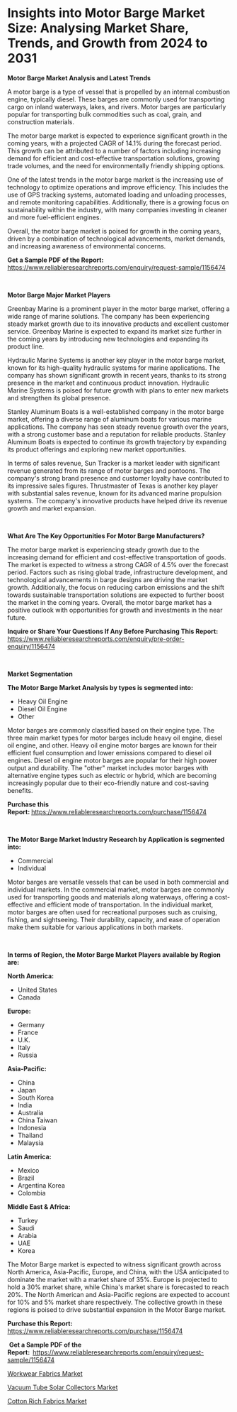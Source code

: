 <p><h1>Insights into Motor Barge Market Size: Analysing Market Share, Trends, and Growth from 2024 to 2031</h1></p><p><strong>Motor Barge Market Analysis and Latest Trends</strong></p>
<p><p>A motor barge is a type of vessel that is propelled by an internal combustion engine, typically diesel. These barges are commonly used for transporting cargo on inland waterways, lakes, and rivers. Motor barges are particularly popular for transporting bulk commodities such as coal, grain, and construction materials.</p><p>The motor barge market is expected to experience significant growth in the coming years, with a projected CAGR of 14.1% during the forecast period. This growth can be attributed to a number of factors including increasing demand for efficient and cost-effective transportation solutions, growing trade volumes, and the need for environmentally friendly shipping options.</p><p>One of the latest trends in the motor barge market is the increasing use of technology to optimize operations and improve efficiency. This includes the use of GPS tracking systems, automated loading and unloading processes, and remote monitoring capabilities. Additionally, there is a growing focus on sustainability within the industry, with many companies investing in cleaner and more fuel-efficient engines.</p><p>Overall, the motor barge market is poised for growth in the coming years, driven by a combination of technological advancements, market demands, and increasing awareness of environmental concerns.</p></p>
<p><strong>Get a Sample PDF of the Report:&nbsp;</strong> <a href="https://www.reliableresearchreports.com/enquiry/request-sample/1156474">https://www.reliableresearchreports.com/enquiry/request-sample/1156474</a></p>
<p>&nbsp;</p>
<p><strong>Motor Barge Major Market Players</strong></p>
<p><p>Greenbay Marine is a prominent player in the motor barge market, offering a wide range of marine solutions. The company has been experiencing steady market growth due to its innovative products and excellent customer service. Greenbay Marine is expected to expand its market size further in the coming years by introducing new technologies and expanding its product line.</p><p>Hydraulic Marine Systems is another key player in the motor barge market, known for its high-quality hydraulic systems for marine applications. The company has shown significant growth in recent years, thanks to its strong presence in the market and continuous product innovation. Hydraulic Marine Systems is poised for future growth with plans to enter new markets and strengthen its global presence.</p><p>Stanley Aluminum Boats is a well-established company in the motor barge market, offering a diverse range of aluminum boats for various marine applications. The company has seen steady revenue growth over the years, with a strong customer base and a reputation for reliable products. Stanley Aluminum Boats is expected to continue its growth trajectory by expanding its product offerings and exploring new market opportunities.</p><p>In terms of sales revenue, Sun Tracker is a market leader with significant revenue generated from its range of motor barges and pontoons. The company's strong brand presence and customer loyalty have contributed to its impressive sales figures. Thrustmaster of Texas is another key player with substantial sales revenue, known for its advanced marine propulsion systems. The company's innovative products have helped drive its revenue growth and market expansion.</p></p>
<p>&nbsp;</p>
<p><strong>What Are The Key Opportunities For Motor Barge Manufacturers?</strong></p>
<p><p>The motor barge market is experiencing steady growth due to the increasing demand for efficient and cost-effective transportation of goods. The market is expected to witness a strong CAGR of 4.5% over the forecast period. Factors such as rising global trade, infrastructure development, and technological advancements in barge designs are driving the market growth. Additionally, the focus on reducing carbon emissions and the shift towards sustainable transportation solutions are expected to further boost the market in the coming years. Overall, the motor barge market has a positive outlook with opportunities for growth and investments in the near future.</p></p>
<p><strong>Inquire or Share Your Questions If Any Before Purchasing This Report:</strong> <a href="https://www.reliableresearchreports.com/enquiry/pre-order-enquiry/1156474">https://www.reliableresearchreports.com/enquiry/pre-order-enquiry/1156474</a></p>
<p>&nbsp;</p>
<p><strong>Market Segmentation</strong></p>
<p><strong>The Motor Barge Market Analysis by types is segmented into:</strong></p>
<p><ul><li>Heavy Oil Engine</li><li>Diesel Oil Engine</li><li>Other</li></ul></p>
<p><p>Motor barges are commonly classified based on their engine type. The three main market types for motor barges include heavy oil engine, diesel oil engine, and other. Heavy oil engine motor barges are known for their efficient fuel consumption and lower emissions compared to diesel oil engines. Diesel oil engine motor barges are popular for their high power output and durability. The "other" market includes motor barges with alternative engine types such as electric or hybrid, which are becoming increasingly popular due to their eco-friendly nature and cost-saving benefits.</p></p>
<p><strong>Purchase this Report:&nbsp;</strong><a href="https://www.reliableresearchreports.com/purchase/1156474">https://www.reliableresearchreports.com/purchase/1156474</a></p>
<p>&nbsp;</p>
<p><strong>The Motor Barge Market Industry Research by Application is segmented into:</strong></p>
<p><ul><li>Commercial</li><li>Individual</li></ul></p>
<p><p>Motor barges are versatile vessels that can be used in both commercial and individual markets. In the commercial market, motor barges are commonly used for transporting goods and materials along waterways, offering a cost-effective and efficient mode of transportation. In the individual market, motor barges are often used for recreational purposes such as cruising, fishing, and sightseeing. Their durability, capacity, and ease of operation make them suitable for various applications in both markets.</p></p>
<p>&nbsp;</p>
<p><strong>In terms of Region, the Motor Barge Market Players available by Region are:</strong></p>
<p>
    <p> <strong> North America: </strong>
        <ul>
            <li>United States</li>
            <li>Canada</li>
        </ul>
        </p> 
    <p> <strong> Europe: </strong>
        <ul>
            <li>Germany</li>
            <li>France</li>
            <li>U.K.</li>
            <li>Italy</li>
            <li>Russia</li>
        </ul>
        </p> 
    <p> <strong> Asia-Pacific: </strong>
        <ul>
            <li>China</li>
            <li>Japan</li>
            <li>South Korea</li>
            <li>India</li>
            <li>Australia</li>
            <li>China Taiwan</li>
            <li>Indonesia</li>
            <li>Thailand</li>
            <li>Malaysia</li>
        </ul>
        </p> 
    <p> <strong> Latin America: </strong>
        <ul>
            <li>Mexico</li>
            <li>Brazil</li>
            <li>Argentina Korea</li>
            <li>Colombia</li>
        </ul>
        </p> 
    <p> <strong> Middle East & Africa: </strong>
        <ul>
            <li>Turkey</li>
            <li>Saudi</li>
            <li>Arabia</li>
            <li>UAE</li>
            <li>Korea</li>
        </ul>
    </p>
    </p>
<p><p>The Motor Barge market is expected to witness significant growth across North America, Asia-Pacific, Europe, and China, with the USA anticipated to dominate the market with a market share of 35%. Europe is projected to hold a 30% market share, while China's market share is forecasted to reach 20%. The North American and Asia-Pacific regions are expected to account for 10% and 5% market share respectively. The collective growth in these regions is poised to drive substantial expansion in the Motor Barge market.</p></p>
<p><strong>Purchase this Report: </strong><a href="https://www.reliableresearchreports.com/purchase/1156474">https://www.reliableresearchreports.com/purchase/1156474</a></p>
<p>&nbsp;<strong>Get a Sample PDF of the Report:&nbsp;&nbsp;</strong><a href="https://www.reliableresearchreports.com/enquiry/request-sample/1156474">https://www.reliableresearchreports.com/enquiry/request-sample/1156474</a></p>
<p><strong></strong></p>
<p><p><a href="https://view.publitas.com/reportprime-1/workwear-fabrics-market-provides-detailed-segmentation-of-this-market-based-on-type-application-and-region-and-forecast-for-the-period-from-2023-2030/">Workwear Fabrics Market</a></p><p><a href="https://view.publitas.com/reportprime-1/vacuum-tube-solar-collectors-market-provides-detailed-segmentation-of-this-market-based-on-type-application-and-region-and-forecast-for-the-period-from-2023-2030/">Vacuum Tube Solar Collectors Market</a></p><p><a href="https://view.publitas.com/reportprime-1/cotton-rich-fabrics-market-research-report-the-key-to-successful-business-strategy-forecasted-for-period-from-2023-2030/">Cotton Rich Fabrics Market</a></p></p>